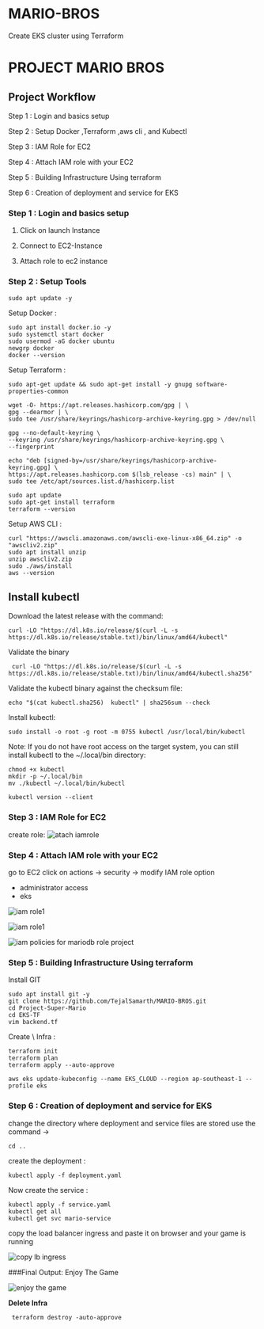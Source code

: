 # MARIO-BROS
Create EKS cluster using Terraform

# PROJECT MARIO BROS

## Project  Workflow
Step 1 : Login and basics setup

Step 2 : Setup Docker ,Terraform ,aws cli , and Kubectl

Step 3 : IAM Role for EC2

Step 4 : Attach IAM role with your EC2

Step 5 : Building Infrastructure Using terraform

Step 6 : Creation of deployment and service for EKS



### Step 1 : Login  and  basics  setup
1. Click on launch Instance
   

2. Connect to EC2-Instance
   

5. Attach role to ec2 instance

### Step 2 : Setup  Tools

````
sudo apt update -y
````
Setup  Docker :
````
sudo apt install docker.io -y
sudo systemctl start docker
sudo usermod -aG docker ubuntu
newgrp docker
docker --version
````
Setup Terraform :
````
sudo apt-get update && sudo apt-get install -y gnupg software-properties-common

wget -O- https://apt.releases.hashicorp.com/gpg | \
gpg --dearmor | \
sudo tee /usr/share/keyrings/hashicorp-archive-keyring.gpg > /dev/null

gpg --no-default-keyring \
--keyring /usr/share/keyrings/hashicorp-archive-keyring.gpg \
--fingerprint

echo "deb [signed-by=/usr/share/keyrings/hashicorp-archive-keyring.gpg] \
https://apt.releases.hashicorp.com $(lsb_release -cs) main" | \
sudo tee /etc/apt/sources.list.d/hashicorp.list

sudo apt update
sudo apt-get install terraform
terraform --version

````
Setup  AWS CLI :
````
curl "https://awscli.amazonaws.com/awscli-exe-linux-x86_64.zip" -o "awscliv2.zip"
sudo apt install unzip 
unzip awscliv2.zip
sudo ./aws/install
aws --version

````

## Install kubectl
Download the latest release with the command:
````
curl -LO "https://dl.k8s.io/release/$(curl -L -s https://dl.k8s.io/release/stable.txt)/bin/linux/amd64/kubectl"
````
Validate the binary 
````
 curl -LO "https://dl.k8s.io/release/$(curl -L -s https://dl.k8s.io/release/stable.txt)/bin/linux/amd64/kubectl.sha256"
````
Validate the kubectl binary against the checksum file:
````
echo "$(cat kubectl.sha256)  kubectl" | sha256sum --check
````
Install kubectl:
````
sudo install -o root -g root -m 0755 kubectl /usr/local/bin/kubectl
````
Note:
If you do not have root access on the target system, you can still install kubectl to the ~/.local/bin directory:
````
chmod +x kubectl
mkdir -p ~/.local/bin
mv ./kubectl ~/.local/bin/kubectl
````
````
kubectl version --client
````
### Step 3 : IAM  Role  for  EC2
create role:
![atach iamrole](https://github.com/user-attachments/assets/e4cbfd73-af93-45e5-bc87-3a659fb2fa90)

### Step 4 : Attach  IAM  role  with your  EC2 
go to EC2 
click on actions → security → modify IAM role option
- administrator access
- eks

![iam role1](https://github.com/user-attachments/assets/60016286-2323-43db-bcc8-2beae43f10b1)

![iam role1](https://github.com/user-attachments/assets/0600b53e-25b9-49eb-bb29-75ed9720b00e)

![iam policies for mariodb role project](https://github.com/user-attachments/assets/513768ee-6855-411d-be76-48bec7ba2ef0)

### Step 5 : Building Infrastructure  Using  terraform
Install  GIT
````
sudo apt install git -y
git clone https://github.com/TejalSamarth/MARIO-BROS.git
cd Project-Super-Mario
cd EKS-TF
vim backend.tf
````

Create \ Infra :
````
terraform init
terraform plan
terraform apply --auto-approve
````

````
aws eks update-kubeconfig --name EKS_CLOUD --region ap-southeast-1 --profile eks
````

### Step 6 : Creation  of  deployment  and service  for  EKS
change the directory where deployment and service files are stored use the command →
````
cd ..
````
create  the  deployment :
````
kubectl apply -f deployment.yaml
````
Now create  the service :
````
kubectl apply -f service.yaml
kubectl get all
kubectl get svc mario-service
````
copy the load balancer ingress and paste it on browser and your game is running

![copy lb ingress](https://github.com/user-attachments/assets/3721fdf2-136b-4b81-a062-4a2a2973c0de)


###Final Output: Enjoy The Game 

![enjoy the game](https://github.com/user-attachments/assets/0d886818-33e9-4670-a6be-2ab23d4b1992)

**Delete Infra**
````
 terraform destroy -auto-approve
````

